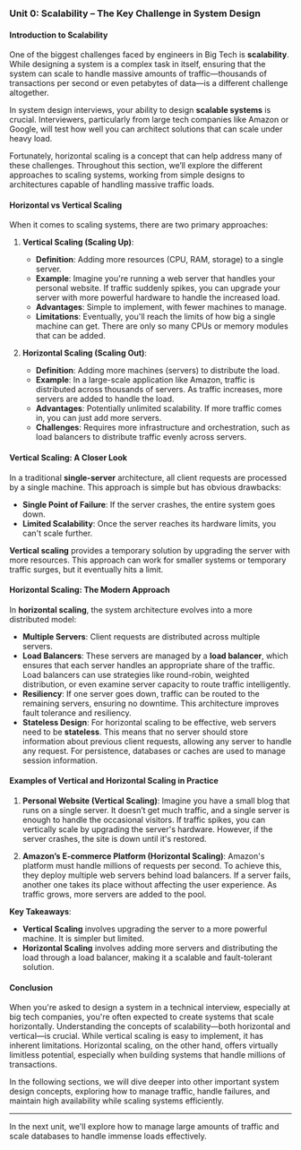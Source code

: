 ### **Unit 0: Scalability – The Key Challenge in System Design**

#### **Introduction to Scalability**
One of the biggest challenges faced by engineers in Big Tech is **scalability**. While designing a system is a complex task in itself, ensuring that the system can scale to handle massive amounts of traffic—thousands of transactions per second or even petabytes of data—is a different challenge altogether. 

In system design interviews, your ability to design **scalable systems** is crucial. Interviewers, particularly from large tech companies like Amazon or Google, will test how well you can architect solutions that can scale under heavy load.

Fortunately, horizontal scaling is a concept that can help address many of these challenges. Throughout this section, we’ll explore the different approaches to scaling systems, working from simple designs to architectures capable of handling massive traffic loads.

#### **Horizontal vs Vertical Scaling**
When it comes to scaling systems, there are two primary approaches:

1. **Vertical Scaling (Scaling Up)**:
   - **Definition**: Adding more resources (CPU, RAM, storage) to a single server.
   - **Example**: Imagine you're running a web server that handles your personal website. If traffic suddenly spikes, you can upgrade your server with more powerful hardware to handle the increased load.
   - **Advantages**: Simple to implement, with fewer machines to manage.
   - **Limitations**: Eventually, you'll reach the limits of how big a single machine can get. There are only so many CPUs or memory modules that can be added.




   
2. **Horizontal Scaling (Scaling Out)**:
   - **Definition**: Adding more machines (servers) to distribute the load.
   - **Example**: In a large-scale application like Amazon, traffic is distributed across thousands of servers. As traffic increases, more servers are added to handle the load.
   - **Advantages**: Potentially unlimited scalability. If more traffic comes in, you can just add more servers.
   - **Challenges**: Requires more infrastructure and orchestration, such as load balancers to distribute traffic evenly across servers.

#### **Vertical Scaling: A Closer Look**
In a traditional **single-server** architecture, all client requests are processed by a single machine. This approach is simple but has obvious drawbacks:

- **Single Point of Failure**: If the server crashes, the entire system goes down.
- **Limited Scalability**: Once the server reaches its hardware limits, you can't scale further.

**Vertical scaling** provides a temporary solution by upgrading the server with more resources. This approach can work for smaller systems or temporary traffic surges, but it eventually hits a limit.

#### **Horizontal Scaling: The Modern Approach**
In **horizontal scaling**, the system architecture evolves into a more distributed model:

- **Multiple Servers**: Client requests are distributed across multiple servers.
- **Load Balancers**: These servers are managed by a **load balancer**, which ensures that each server handles an appropriate share of the traffic. Load balancers can use strategies like round-robin, weighted distribution, or even examine server capacity to route traffic intelligently.
- **Resiliency**: If one server goes down, traffic can be routed to the remaining servers, ensuring no downtime. This architecture improves fault tolerance and resiliency.
- **Stateless Design**: For horizontal scaling to be effective, web servers need to be **stateless**. This means that no server should store information about previous client requests, allowing any server to handle any request. For persistence, databases or caches are used to manage session information.

#### **Examples of Vertical and Horizontal Scaling in Practice**
1. **Personal Website (Vertical Scaling)**: Imagine you have a small blog that runs on a single server. It doesn’t get much traffic, and a single server is enough to handle the occasional visitors. If traffic spikes, you can vertically scale by upgrading the server's hardware. However, if the server crashes, the site is down until it's restored.
   
2. **Amazon’s E-commerce Platform (Horizontal Scaling)**: Amazon's platform must handle millions of requests per second. To achieve this, they deploy multiple web servers behind load balancers. If a server fails, another one takes its place without affecting the user experience. As traffic grows, more servers are added to the pool.


**Key Takeaways**:
- **Vertical Scaling** involves upgrading the server to a more powerful machine. It is simpler but limited.
- **Horizontal Scaling** involves adding more servers and distributing the load through a load balancer, making it a scalable and fault-tolerant solution.

#### **Conclusion**
When you're asked to design a system in a technical interview, especially at big tech companies, you're often expected to create systems that scale horizontally. Understanding the concepts of scalability—both horizontal and vertical—is crucial. While vertical scaling is easy to implement, it has inherent limitations. Horizontal scaling, on the other hand, offers virtually limitless potential, especially when building systems that handle millions of transactions. 

In the following sections, we will dive deeper into other important system design concepts, exploring how to manage traffic, handle failures, and maintain high availability while scaling systems efficiently.

---

In the next unit, we'll explore how to manage large amounts of traffic and scale databases to handle immense loads effectively.
